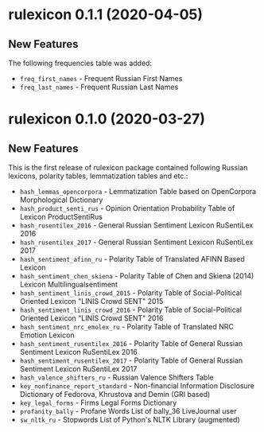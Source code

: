 # rulexicon 0.1.1 (2020-04-05)

## New Features
The following frequencies table was added:

* `freq_first_names`                - Frequent Russian First Names
* `freq_last_names`                 - Frequent Russian Last Names

# rulexicon 0.1.0 (2020-03-27)

## New Features
This is the first release of rulexicon package contained following Russian lexicons, polarity tables, lemmatization tables and etc.:

* `hash_lemmas_opencorpora`	        - Lemmatization Table based on OpenCorpora Morphological Dictionary
* `hash_product_senti_rus`	        - Opinion Orientation Probability Table of Lexicon ProductSentiRus
* `hash_rusentilex_2016`	          - General Russian Sentiment Lexicon RuSentiLex 2016
* `hash_rusentilex_2017`	          - General Russian Sentiment Lexicon RuSentiLex 2017
* `hash_sentiment_afinn_ru`	        - Polarity Table of Translated AFINN Based Lexicon
* `hash_sentiment_chen_skiena`	    - Polarity Table of Chen and Skiena (2014) Lexicon Multilingualsentiment
* `hash_sentiment_linis_crowd_2015`	- Polarity Table of Social-Political Oriented Lexicon "LINIS Crowd SENT" 2015
* `hash_sentiment_linis_crowd_2016`	- Polarity Table of Social-Political Oriented Lexicon "LINIS Crowd SENT" 2016
* `hash_sentiment_nrc_emolex_ru`	  - Polarity Table of Translated NRC Emotion Lexicon
* `hash_sentiment_rusentilex_2016`	- Polarity Table of General Russian Sentiment Lexicon RuSentiLex 2016
* `hash_sentiment_rusentilex_2017`	- Polarity Table of General Russian Sentiment Lexicon RuSentiLex 2017
* `hash_valence_shifters_ru`	      - Russian Valence Shifters Table  
* `key_nonfinance_report_standard`  - Non-financial Information Disclosure Dictionary of Fedorova, Khrustova and Demin (GRI based)
* `key_legal_forms`	                - Firms Legal Forms Dictionary
* `profanity_bally`	                - Profane Words List of bally_36 LiveJournal user
* `sw_nltk_ru`	                    - Stopwords List of Python's NLTK Library (augmented)
